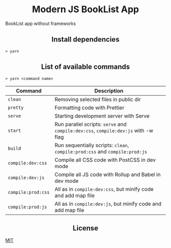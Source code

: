 <h1 align="center">Modern JS BookList App</h1>

BookList app without frameworks

<h2 align="center">Install dependencies</h2>

```
> yarn
```

<h2 align="center">List of available commands</h2>

```
> yarn <command name>
```

<table>
  <thead>
    <tr>
      <th>Command</th>
      <th>Description</th>
    </tr>
  </thead>
  <tbody>
    <tr>
      <td>
        <code>clean</code>
      </td>
      <td>
        Removing selected files in public dir
      </td>
    </tr>
    <tr>
      <td>
        <code>pretty</code>
      </td>
      <td>
        Formatting code with Prettier
      </td>
    </tr>
    <tr>
      <td>
        <code>serve</code>
      </td>
      <td>
        Starting development server with Serve
      </td>
    </tr>
    <tr>
      <td>
        <code>start</code>
      </td>
      <td>
        Run parallel scripts: <code>serve</code> and <code>compile:dev:css</code>, <code>compile:dev:js</code> with -w flag
      </td>
    </tr>
    <tr>
      <td>
        <code>build</code>
      </td>
      <td>
        Run sequentially scripts: <code>clean</code>, <code>compile:prod:css</code> and <code>compile:prod:js</code>
      </td>
    </tr>
    <tr>
      <td>
        <code>compile:dev:css</code>
      </td>
      <td>
        Compile all CSS code with PostCSS in dev mode
      </td>
    </tr>
    <tr>
      <td>
        <code>compile:dev:js</code>
      </td>
      <td>
        Compile all JS code with Rollup and Babel in dev mode
      </td>
    </tr>
    <tr>
      <td>
        <code>compile:prod:css</code>
      </td>
      <td>
        All as in <code>compile:dev:css</code>, but minify code and add map file
      </td>
    </tr>
    <tr>
      <td>
        <code>compile:prod:js</code>
      </td>
      <td>
        All as in <code>compile:dev:js</code>, but minify code and add map file
      </td>
    </tr>
  </tbody>
</table>

<h2 align="center">License</h2>

[MIT](/LICENSE)
